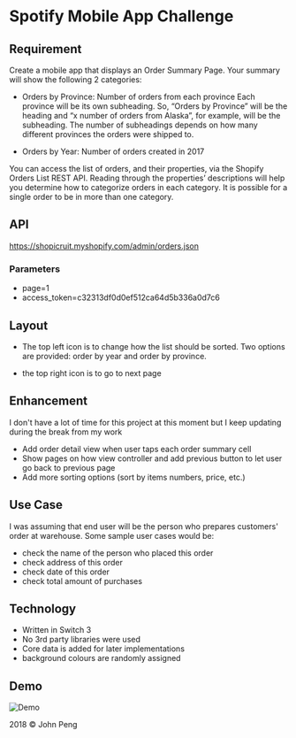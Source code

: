# Spotify Mobile App Challenge  

## Requirement 

Create a mobile app that displays an Order Summary Page. Your summary will show the following 2 categories:

- Orders by Province: Number of orders from each province
Each province will be its own subheading. So, “Orders by Province” will be the heading and “x number of orders from Alaska”, for example, will be the subheading. The number of subheadings depends on how many different provinces the orders were shipped to.

- Orders by Year: Number of orders created in 2017

You can access the list of orders, and their properties, via the Shopify Orders List REST API. Reading through the properties’ descriptions will help you determine how to categorize orders in each category. It is possible for a single order to be in more than one category.

## API

https://shopicruit.myshopify.com/admin/orders.json

### Parameters  

* page=1
* access_token=c32313df0d0ef512ca64d5b336a0d7c6



## Layout

- The top left icon is to change how the list should be sorted. Two options are provided: order by year and order by province.

- the top right icon is to go to next page

## Enhancement 

I don't have a lot of time for this project at this moment but I keep updating during the break from my work

- Add order detail view when user taps each order summary cell
- Show pages on how view controller and add previous button to let user go back to previous page
- Add more sorting options (sort by items numbers, price, etc.)

## Use Case

I was assuming that end user will be the person who prepares customers' order at warehouse. Some sample user cases would be:
- check the name of the person who placed this order
- check address of this order
- check date of this order
- check total amount of purchases  

## Technology

- Written in Switch 3 
- No 3rd party libraries were used
- Core data is added for later implementations 
- background colours are randomly assigned 

## Demo

![Demo](https://github.com/jpeng06/Spotify-Mobile-App-Challenge--/blob/master/demo.png)

2018 © John Peng
